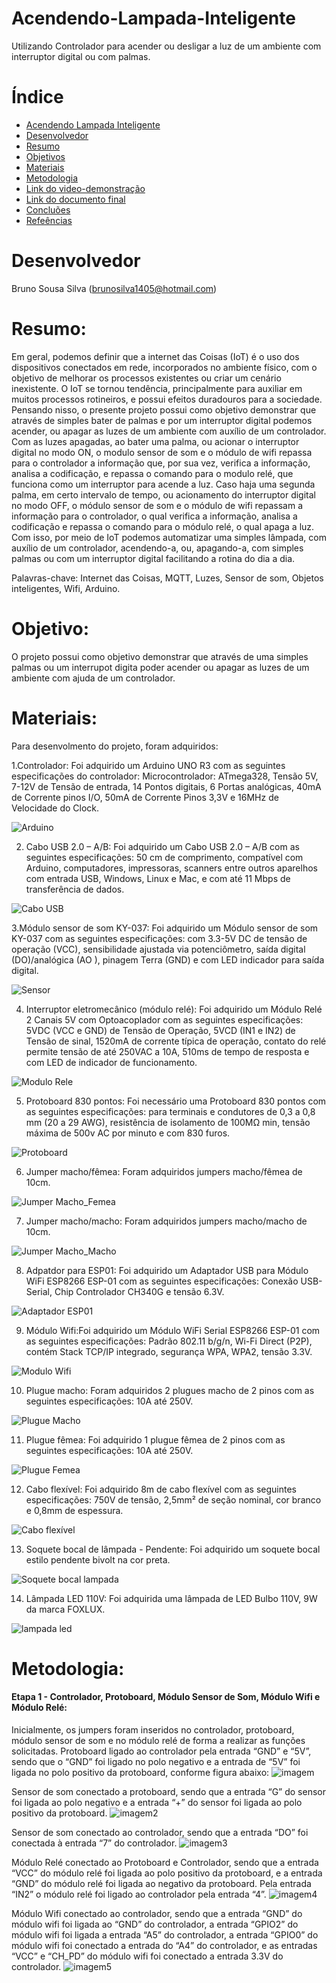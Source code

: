 # Acendendo-Lampada-Inteligente
Utilizando Controlador para acender ou desligar a luz de um ambiente com interruptor digital ou  com  palmas.

# Índice
* [  Acendendo Lampada Inteligente ](#Acendendo-Lampada-Inteligente)
* [ Desenvolvedor ](#Desenvolvedor)
* [Resumo ](#Resumo)
* [Objetivos](#Objetivos)
* [Materiais ](#Materiais)
* [Metodologia ](#Metodologia)
* [Link do video-demonstração ](#Link-do-video-demonstração)
* [Link do documento final ](#Link-do-documento-final)
* [Concluões](#Conclusões)
* [ Refeências ](#Referências)

# Desenvolvedor 
Bruno Sousa Silva (brunosilva1405@hotmail.com)

# Resumo:
Em geral, podemos definir que a internet das Coisas (IoT) é o uso dos dispositivos conectados em rede, incorporados no ambiente físico, com o objetivo de melhorar os processos existentes ou criar um cenário inexistente. O IoT se tornou tendência, principalmente para auxiliar em muitos processos rotineiros, e possui efeitos duradouros para a sociedade. Pensando nisso, o presente projeto possui como objetivo demonstrar que através de simples bater de palmas e por um interruptor digital podemos acender, ou apagar as luzes de um ambiente com auxílio de um controlador. Com as luzes apagadas, ao bater uma palma, ou acionar o interruptor digital no modo ON, o modulo sensor de som e o módulo de wifi repassa para o controlador a informação que, por sua vez, verifica a informação, analisa a codificação, e repassa o comando para o modulo relé, que funciona como um interruptor para acende a luz. Caso haja uma segunda palma, em certo intervalo de tempo, ou acionamento do interruptor digital no modo OFF, o módulo sensor de som e o módulo de wifi repassam a informação para o controlador, o qual verifica a informação, analisa a codificação e repassa o comando para o módulo relé, o qual apaga a luz. Com isso, por meio de IoT podemos automatizar uma simples lâmpada, com auxílio de um controlador, acendendo-a, ou, apagando-a, com simples palmas ou com um interruptor digital facilitando a rotina do dia a dia. 

Palavras-chave: Internet das Coisas, MQTT, Luzes, Sensor de som, Objetos inteligentes, Wifi, Arduino.

# Objetivo:
O projeto possui como objetivo demonstrar que através de uma simples palmas ou um interrupot digita poder acender ou apagar as luzes de um ambiente com ajuda de um controlador.

# Materiais:
Para desenvolmento do projeto, foram adquiridos:

  1.Controlador: Foi adquirido um Arduino UNO R3 com as seguintes especificações do controlador: Microcontrolador: ATmega328, Tensão 5V, 7-12V de Tensão de entrada, 14 Pontos digitais, 6 Portas analógicas, 40mA de Corrente pinos I/O, 50mA de Corrente Pinos 3,3V e 16MHz de Velocidade do Clock.
  
![Arduino](https://user-images.githubusercontent.com/78832216/236969416-9158eee7-5089-4701-ab21-f84bf0d5d142.PNG)
 
 2. Cabo USB 2.0 – A/B: Foi adquirido um Cabo USB 2.0 – A/B com as seguintes especificações: 50 cm de comprimento, compatível com Arduino, computadores, impressoras, scanners entre outros aparelhos com entrada USB, Windows, Linux e Mac, e com até 11 Mbps de transferência de dados.

![Cabo USB](https://user-images.githubusercontent.com/78832216/236973656-8985a93f-83bf-40a9-bf30-5caca635bdc5.PNG)

3.Módulo sensor de som KY-037: Foi adquirido um Módulo sensor de som KY-037 com as seguintes especificações: com 3.3-5V DC de tensão de operação (VCC), sensibilidade ajustada via potenciômetro, saída digital (DO)/analógica (AO ), pinagem Terra (GND) e com LED indicador para saída digital.

![Sensor](https://user-images.githubusercontent.com/78832216/236973871-6d1197e3-1503-4a2c-8be4-65e96e2111e6.PNG)

4.  Interruptor eletromecânico (módulo relé): Foi adquirido um Módulo Relé 2 Canais 5V com Optoacoplador com as seguintes especificações: 5VDC (VCC e GND) de Tensão de Operação, 5VCD (IN1 e IN2) de Tensão de sinal, 1520mA de corrente típica de operação, contato do relé permite tensão de até 250VAC a 10A, 510ms de tempo de resposta e com LED de indicador de funcionamento.

![Modulo Rele](https://github.com/Bruno14058610/Acendendo-Lampada-Inteligente/assets/78832216/5d350e92-0726-4424-bc42-d90a3fb5043d)

5.  Protoboard 830 pontos: Foi necessário uma Protoboard 830 pontos com as seguintes especificações: para terminais e condutores de 0,3 a 0,8 mm (20 a 29 AWG), resistência de isolamento de 100MΩ min, tensão máxima de 500v AC por minuto e com 830 furos.

![Protoboard](https://github.com/Bruno14058610/Acendendo-Lampada-Inteligente/assets/78832216/62721284-93fb-46a9-9767-06a67271af56)

6.  Jumper macho/fêmea: Foram adquiridos jumpers macho/fêmea de 10cm.

![Jumper Macho_Femea](https://github.com/Bruno14058610/Acendendo-Lampada-Inteligente/assets/78832216/a86cdd7d-4c49-4777-ae08-504bb3a5265b)

7.  Jumper macho/macho: Foram adquiridos jumpers macho/macho de 10cm.

![Jumper Macho_Macho](https://github.com/Bruno14058610/Acendendo-Lampada-Inteligente/assets/78832216/f3ee7c39-20a4-4b6c-b0f5-28a519f2c342)

8.  Adpatdor para ESP01: Foi adquirido um Adaptador USB para Módulo WiFi ESP8266 ESP-01 com as seguintes especificações: Conexão USB-Serial, Chip Controlador CH340G e tensão 6.3V.

![Adaptador ESP01](https://github.com/Bruno14058610/Acendendo-Lampada-Inteligente/assets/78832216/6dbf0064-df17-4d2e-aa5d-28c7587078d1)

9. Módulo Wifi:Foi adquirido um Módulo WiFi Serial ESP8266 ESP-01 com as seguintes especificações: Padrão 802.11 b/g/n, Wi-Fi Direct (P2P), contém Stack TCP/IP integrado, segurança WPA, WPA2, tensão 3.3V.

![Modulo Wifi](https://github.com/Bruno14058610/Acendendo-Lampada-Inteligente/assets/78832216/2025d9fd-617f-4c33-8a94-ee45f2ff021f)

10.  Plugue macho: Foram adquiridos 2 plugues macho de 2 pinos com as seguintes especificações: 10A até 250V.

![Plugue Macho](https://github.com/Bruno14058610/Acendendo-Lampada-Inteligente/assets/78832216/66003b80-5f01-45c9-ae41-48d7947aa0cd)

11.  Plugue fêmea: Foi adquirido 1 plugue fêmea de 2 pinos com as seguintes especificações: 10A até 250V.

![Plugue Femea](https://github.com/Bruno14058610/Acendendo-Lampada-Inteligente/assets/78832216/a50d731f-2ef5-40fb-85c9-eb48c9f9d645)

12. Cabo flexível: Foi adquirido 8m de cabo flexível com as seguintes especificações: 750V de tensão, 2,5mm² de seção nominal, cor branco e 0,8mm de espessura.

![Cabo flexível](https://github.com/Bruno14058610/Acendendo-Lampada-Inteligente/assets/78832216/b1052da8-0482-44c2-8f7d-89aeddc79ba1)

13. Soquete bocal de lâmpada - Pendente: Foi adquirido um soquete bocal estilo pendente bivolt na cor preta.

![Soquete bocal lampada](https://github.com/Bruno14058610/Acendendo-Lampada-Inteligente/assets/78832216/49c22e4c-8f0a-42c0-a056-d7dfc0548ef7)

14. Lâmpada LED 110V: Foi adquirida uma lâmpada de LED Bulbo 110V, 9W da marca FOXLUX.

![lampada led](https://github.com/Bruno14058610/Acendendo-Lampada-Inteligente/assets/78832216/a9b155aa-9881-43ca-9d9f-5bb991f755ac)

# Metodologia:

#### Etapa 1 - Controlador, Protoboard, Módulo Sensor de Som, Módulo Wifi e Módulo Relé:
Inicialmente, os jumpers foram inseridos no controlador, protoboard, módulo sensor de som e no módulo relé de forma a realizar as funções solicitadas. Protoboard ligado ao controlador pela entrada “GND” e “5V”, sendo que o “GND” foi ligado no polo negativo e a entrada de “5V” foi ligada no polo positivo da protoboard, conforme figura abaixo:
![imagem](https://github.com/Bruno14058610/Acendendo-Lampada-Inteligente/assets/78832216/056c9315-dc90-4298-9159-3b2cbd04f985)

Sensor de som conectado a protoboard, sendo que a entrada “G” do sensor foi ligada ao polo negativo e a entrada “+” do sensor foi ligada ao polo positivo da protoboard.
![imagem2](https://github.com/Bruno14058610/Acendendo-Lampada-Inteligente/assets/78832216/9903fa0c-3ffd-44a9-9aad-6b47fddbfebe)

Sensor de som conectado ao controlador, sendo que a entrada “DO” foi conectada à entrada “7” do controlador.
![imagem3](https://github.com/Bruno14058610/Acendendo-Lampada-Inteligente/assets/78832216/8501d036-aff9-458d-9cb9-1ea7e970b54d)

Módulo Relé conectado ao Protoboard e Controlador, sendo que a entrada “VCC” do módulo relé foi ligada ao polo positivo da protoboard, e a entrada “GND” do módulo relé foi ligada ao negativo da protoboard. Pela entrada “IN2” o módulo relé foi ligado ao controlador pela entrada “4”.
![imagem4](https://github.com/Bruno14058610/Acendendo-Lampada-Inteligente/assets/78832216/cdf603e1-4522-4694-82ee-2733e22634f4)

Módulo Wifi conectado ao controlador, sendo que a entrada “GND” do módulo wifi foi ligada ao “GND” do controlador, a entrada “GPIO2” do módulo wifi foi ligada a entrada “A5” do controlador, a entrada “GPIO0” do módulo wifi foi conectado a entrada do “A4” do controlador, e as entradas “VCC” e “CH_PD” do módulo wifi foi conectado a entrada 3.3V do controlador.
![imagem5](https://github.com/Bruno14058610/Acendendo-Lampada-Inteligente/assets/78832216/e237fa69-4089-4fbd-8a6a-f8a5ba104ff5)













